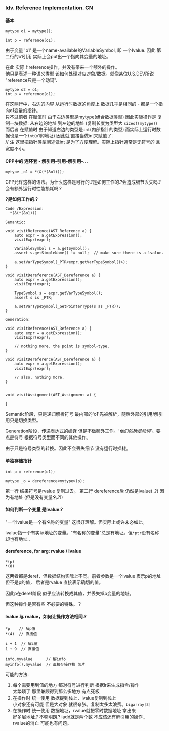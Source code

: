 

### ldv. Reference Implementation. CN

#### 基本

```
mytype o1 = mytype();

int p = reference(o1);
```

由于变量 'o1' 是一个name-available的VariableSymbol, 即 一个lvalue.
因此 第二行的o1引用 实际上会put出一个指向其变量的地址。

在此 实际上reference操作，并没有带来一个额外的操作。  
他只是表述一种语义类型 该如何处理对应对象/数据。就像某位U.S.DEV所说 "reference只是一个动词".

```
mytype o2 = o1;
int p = reference(o1);
```
在这两行中，右边的内容 从运行时数据的角度上 数据几乎是相同的 - 都是一个指向o1变量的指针。  
只不过前者 在赋值时 由于右边类型是mytype(组合数据类型) 因此实际操作是 复制一块数据: 从右边的地址 到左边的地址 (复制长度为类型大 `sizeof(mytype)`)  
而后者 在赋值时 由于知道右边的类型是`int`(内部指针的类型) 而实际上运行时数据也是一个`int`(o1的地址) 因此就'直接当做int来赋值了'.  
// 注 这里把指针类型阐述做int 是为了方便理解。实际上指针通常是无符号的 且宽度不小。

#### CPP中的 连环套 - 解引用-引用-解引用-...

```
mytype _o1 = *(&(*(&o1)));
```
CPP允许这样的语法。为什么这样是可行的.?是如何工作的.?会造成细节丢失吗.?会有额外运行时性能损耗吗.?

**?是如何工作的.?**
```
Code /Expression:
  *(&(*(&o1)))

Semantic:  

void visitReference(AST_Reference a) {
    auto expr = a.getExpression();
    visitExpr(expr);
    
    VariableSymbol s = a.getSymbol();
    assert s.getSimpleName() != null;  // make sure there is a lvalue.
    
    a.setVarTypeSymbol(_PTR<expr.getVarTypeSymbol()>);
}

void visitDereference(AST_Dereference a) {
    auto expr = a.getExpression();
    visitExpr(expr);
    
    TypeSymbol s = expr.getVarTypeSymbol();
    assert s is _PTR;
    
    a.setVarTypeSymbol(_GetPointerType(s as _PTR));
}

Generation:

void visitReference(AST_Reference a) {
    auto expr = a.getExpression();
    visitExpr(expr);
    
    // nothing more. the point is symbol-type.
}

void visitDereference(AST_Dereference a) {
    auto expr = a.getExpression();
    visitExpr(expr);
    
    // also. nothing more.
}


void visitAssignment(AST_Assignment a) {
    
}
```

Semantic阶段，只是递归解析符号 最内部的'o1'先被解析，随后外部的引用/解引用只是切换类型。

Generation阶段，传递表达式的编译 但是不做额外工作。*'他们的确是动词'*。要点是符号 根据符号类型而不同的其他操作。

由于只是符号类型的转换。因此不会丢失细节 没有运行时损耗。


#### 单独存储指针

```
int p = reference(o1);

mytype _o = dereference<mytype>(p);
```
第一行 结果符号是rvalue 复制过去。
第二行 dereference后 仍然是lvalue(..?) 因为有地址 (但是没有变量名.?!)

#### 如何判断一个变量 是lvalue.?

"一个lvalue是一个有名称的变量" 这很好理解。但实际上或许未必如此。

lvalue指一个有实际地址的变量。"有名称的变量"总是有地址。但`*ptr`没有名称 却也有地址..



#### dereference, for arg: rvalue / lvalue

```
*(p)
*(8)
```
这两者都是deref，但数据结构实际上不同。前者参数是一个lvalue 表示p的地址 但不是p的值，
后者是rvalue 直接表示确切的值。

因此p在deref阶段 似乎应该转换成其值，并丢失掉p变量的地址。

但这种操作是否有些 不必要的特殊。？


#### lvalue 与 rvalue，如何让操作方法相同.?

```
*p    // 解p值
*(4)  // 直接值
```

```
i + 1  // 解i值
1 + 9  // 直接值
```

```
info.myvalue      // 解info
myinfo().myvalue  // 直接存操作栈 切片
```

可能的方法:
1. 每个需要用到值的地方 都对符号进行判断 根据lr来生成指令/操作  
   太繁琐了 那里兼顾得到那么多地方 有点死板
2. 在操作时 统一使用 数据提到栈上，lvalue复制到栈上  
   小对象还有可能 但是大对象 就很夸张。复制太多太浪费。`bigarray[3]`
3. 在操作时 统一使用 数据地址，rvalue就把零时数据地址 拿出来  
   好多层地址.? 不够明朗.? iadd就是两个数 不应该还有解引用的操作..  
   rvalue的消亡 可能也有问题。